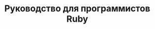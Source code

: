 ---
title: "Руководство для программистов Ruby"
url: /ru/java/ruby-programmers-guide/
weight: 20
type: docs
---
